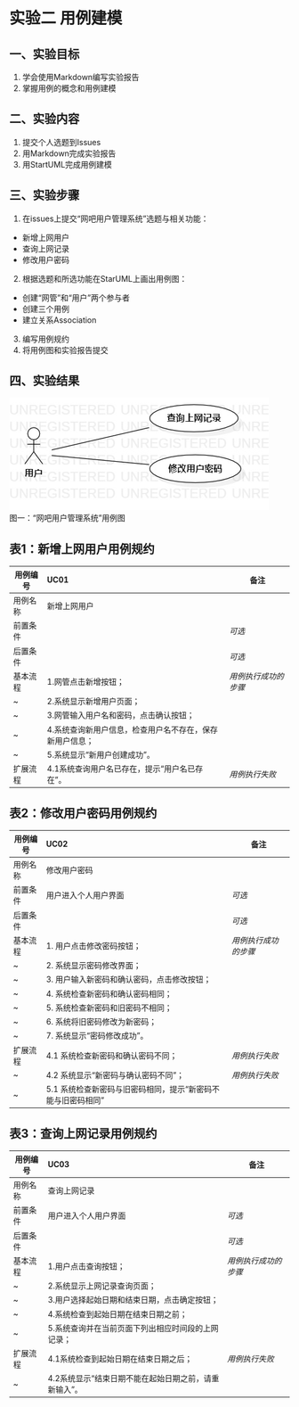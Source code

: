 # 实验二   用例建模
## 一、实验目标

1. 学会使用Markdown编写实验报告  
2. 掌握用例的概念和用例建模

## 二、实验内容
1. 提交个人选题到Issues  
2. 用Markdown完成实验报告  
3. 用StartUML完成用例建模  
  

## 三、实验步骤  
1. 在issues上提交“网吧用户管理系统”选题与相关功能：  
- 新增上网用户    
- 查询上网记录    
- 修改用户密码    
2. 根据选题和所选功能在StarUML上画出用例图：    
- 创建“网管”和“用户”两个参与者     
- 创建三个用例    
- 建立关系Association    
3. 编写用例规约        
4. 将用例图和实验报告提交    

## 四、实验结果

![第一个UML图](./Lab2_UseCaseDiagram1.jpg)  
图一：“网吧用户管理系统”用例图


## 表1：新增上网用户用例规约  

用例编号  | UC01 | 备注  
-|:-|-  
用例名称  | 新增上网用户  |   
前置条件  |     | *可选*   
后置条件  |      | *可选*   
基本流程  | 1.网管点击新增按钮；  |*用例执行成功的步骤*    
~| 2.系统显示新增用户页面；  |   
~| 3.网管输入用户名和密码，点击确认按钮；  |   
~| 4.系统查询新用户信息，检查用户名不存在，保存新用户信息；  |   
~| 5.系统显示“新用户创建成功”。  |  
扩展流程  | 4.1系统查询用户名已存在，提示“用户名已存在”。 |*用例执行失败* 



## 表2：修改用户密码用例规约  

用例编号  | UC02 | 备注  
-|:-|-  
用例名称  | 修改用户密码  |   
前置条件  | 	用户进入个人用户界面     | *可选*   
后置条件  |      | *可选*   
基本流程  | 1. 用户点击修改密码按钮；  |*用例执行成功的步骤*    
~| 2. 系统显示密码修改界面；  |   
~| 3. 用户输入新密码和确认密码，点击修改按钮；   |   
~| 4. 系统检查新密码和确认密码相同；   |  
~| 5. 系统检查新密码和旧密码不相同； |  
~| 6. 系统将旧密码修改为新密码； |
~| 7. 系统显示“密码修改成功”。 |
扩展流程  | 4.1 系统检查新密码和确认密码不同；|*用例执行失败* 
~| 4.2 系统显示“新密码与确认密码不同”；|*用例执行失败* 
~| 5.1 系统检查新密码与旧密码相同，提示“新密码不能与旧密码相同”   |  


## 表3：查询上网记录用例规约  

用例编号  | UC03 | 备注  
-|:-|-  
用例名称  | 查询上网记录  |   
前置条件  |  用户进入个人用户界面  | *可选*   
后置条件  |      | *可选*   
基本流程  | 1.用户点击查询按钮；  |*用例执行成功的步骤*    
~| 2.系统显示上网记录查询页面；  |   
~| 3.用户选择起始日期和结束日期，点击确定按钮；   |   
~| 4.系统检查到起始日期在结束日期之前；   |  
~| 5.系统查询并在当前页面下列出相应时间段的上网记录；   |   
扩展流程  | 4.1系统检查到起始日期在结束日期之后；  |*用例执行失败*
~| 4.2系统显示“结束日期不能在起始日期之前，请重新输入”。  |
